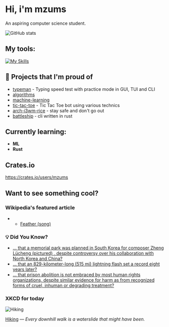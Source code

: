 # Hi, i'm mzums
An aspiring computer science student.  

![GitHub stats](https://github-readme-stats.vercel.app/api?username=mzums&show_icons=true&include_all_commits=true&theme=radical)

## My tools:
  
[![My Skills](https://skillicons.dev/icons?i=rust,python,pytorch,cpp,github,linux,arch,flutter&theme=dark)](https://skillicons.dev)

## 📌 Projects that I'm proud of
<!--PINNED:START-->
- [typeman](https://github.com/mzums/typeman) -  Typing speed test with practice mode in GUI, TUI and CLI 
- [algorithms](https://github.com/mzums/algorithms)
- [machine-learning](https://github.com/mzums/machine-learning)
- [tic-tac-toe](https://github.com/mzums/tic-tac-toe) - Tic Tac Toe bot using various technics
- [arch-i3wm-rice](https://github.com/mzums/arch-i3wm-rice) - stay safe and don't go out
- [battleship](https://github.com/mzums/battleship) - cli written in rust
<!--PINNED:END-->

## Currently learning:
- **ML**
- **Rust**

## Crates.io
https://crates.io/users/mzums

## Want to see something cool?

### Wikipedia's featured article
- <!--WIKI:START-->
  - [Feather (song)](https://en.wikipedia.org/wiki/Feather_(song))
<!--WIKI:END-->

### 💡 Did You Know?
<!--DYK:START-->
  - [... that a memorial park was planned in South Korea for composer Zheng Lücheng (pictured) , despite controversy over his collaboration with North Korea and China?](https://en.wikipedia.org/wiki/Zheng_L%C3%BCcheng)
  - [... that an 829-kilometer-long (515 mi) lightning flash set a record eight years later?](https://en.wikipedia.org/wiki/Lightning_records)
  - [... that prison abolition is not embraced by most human rights organizations, despite similar evidence for harm as from recognized forms of cruel, inhuman or degrading treatment?](https://en.wikipedia.org/wiki/Prison_abolition)
<!--DYK:END-->

### XKCD for today
<!--XKCD:START-->
![Hiking](https://imgs.xkcd.com/comics/hiking.png)

[Hiking](https://xkcd.com/3147) — *Every downhill walk is a waterslide that might have been.*
<!--XKCD:END-->

